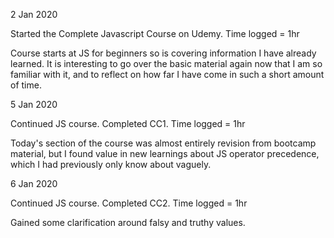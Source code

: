 2 Jan 2020

Started the Complete Javascript Course on Udemy. Time logged = 1hr

Course starts at JS for beginners so is covering information I have already learned. It is interesting to go over the basic material again now that I am so familiar with it, and to reflect on how far I have come in such a short amount of time. 


5 Jan 2020

Continued JS course. Completed CC1. Time logged = 1hr

Today's section of the course was almost entirely revision from bootcamp material, but I found value in new learnings about JS operator precedence, which I had previously only know about vaguely. 


6 Jan 2020

Continued JS course. Completed CC2. Time logged = 1hr

Gained some clarification around falsy and truthy values. 
